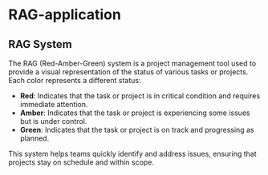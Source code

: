 # RAG-application

## RAG System

The RAG (Red-Amber-Green) system is a project management tool used to provide a visual representation of the status of various tasks or projects. Each color represents a different status:

- **Red**: Indicates that the task or project is in critical condition and requires immediate attention.
- **Amber**: Indicates that the task or project is experiencing some issues but is under control.
- **Green**: Indicates that the task or project is on track and progressing as planned.

This system helps teams quickly identify and address issues, ensuring that projects stay on schedule and within scope.